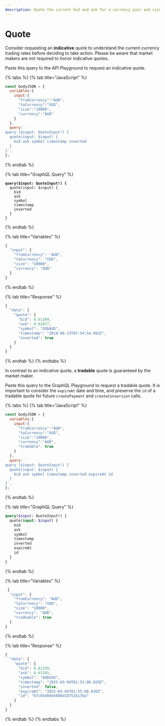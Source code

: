 ```yaml
---
description: Quote the current bid and ask for a currency pair and size.
---
```


# Quote

Consider requesting an **indicative** quote to understand the current currency trading rates before deciding to take action. Please be aware that market makers are not required to honor indicative quotes.

Paste this query to the API Playground to request an indicative quote.

{% tabs %}
{% tab title="JavaScript" %}
```javascript
const bodyJSON = {
  variables:{
    input:{
      "fromCurrency":"AUD",
      "toCurrency":"USD",
      "size":"10000",
      "currency":"AUD"
    }
  },
  query: `
query ($input: QuoteInput!) { 
  quote(input: $input) {   
    bid ask symbol timestamp inverted 
  }
}`,
};
```
{% endtab %}

{% tab title="GraphQL Query" %}
<pre class="language-graphql"><code class="lang-graphql"><strong>query($input: QuoteInput!) {
</strong>  quote(input: $input) {
    bid
    ask
    symbol
    timestamp
    inverted
  }
}
</code></pre>
{% endtab %}

{% tab title="Variables" %}
```javascript
{
  "input": { 
    "fromCurrency": "AUD", 
    "toCurrency": "USD", 
    "size": "10000", 
    "currency": "AUD"
  }
}
```
{% endtab %}

{% tab title="Response" %}
```javascript
{
  "data": {
    "quote": {
      "bid": 0.61104,
      "ask": 0.62077,
      "symbol": "USDAUD",
      "timestamp": "2018-08-13T07:54:54.993Z",
      "inverted": true
    }
  }
}
```
{% endtab %}
{% endtabs %}

In contrast to an indicative quote, a **tradable** quote is guaranteed by the market maker.

Paste this query to the GraphQL Playground to request a tradable quote. It is important to consider the `expireAt` date and time, and preserve the `id` of a tradable quote for future `createPayment` and `createConversion` calls.

{% tabs %}
{% tab title="JavaScript" %}
```javascript
const bodyJSON = {
  variables:{
    input:{
      "fromCurrency":"AUD",
      "toCurrency":"USD",
      "size":"10000",
      "currency":"AUD",
      "tradable": true
    }
  },
  query: `
query ($input: QuoteInput!) { 
  quote(input: $input) {   
    bid ask symbol timestamp inverted expireAt id
  }
}`,
};
```
{% endtab %}

{% tab title="GraphQL Query" %}
```graphql
query($input: QuoteInput!) {
  quote(input: $input) {
    bid
    ask
    symbol
    timestamp
    inverted
    expireAt
    id
  }
}
```
{% endtab %}

{% tab title="Variables" %}
```javascript
 {
  "input": { 
    "fromCurrency": "AUD", 
    "toCurrency": "USD", 
    "size": "10000", 
    "currency": "AUD",
    "tradeable": true 
  }
}
```
{% endtab %}

{% tab title="Response" %}
```javascript
{
  "data": {
    "quote": {
      "bid": 0.61339,
      "ask": 0.63101,
      "symbol": "AUDUSD",
      "timestamp": "2025-03-04T01:53:08.829Z",
      "inverted": false,
      "expireAt": "2025-03-04T01:55:08.830Z",
      "id": "67c65d04e5086d18751617ba"
    }
  }
}
```
{% endtab %}
{% endtabs %}

